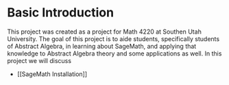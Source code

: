 # Basic Introduction

This project was created as a project for Math 4220 at Southen Utah University. The goal of this project is to aide students, specifically students of Abstract Algebra, in learning about SageMath, and applying that knowledge to Abstract Algebra theory and some applications as well.  In this project we will discuss

* [[SageMath Installation]]
